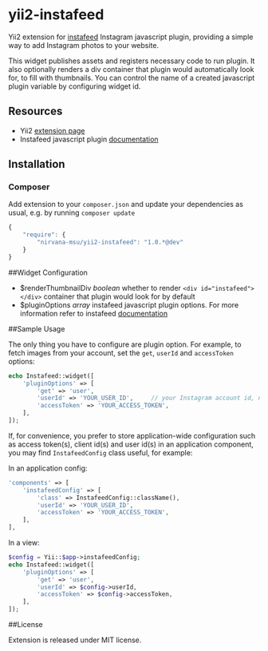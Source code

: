 yii2-instafeed
================

Yii2 extension for [instafeed](https://github.com/stevenschobert/instafeed.js) Instagram javascript plugin,
providing a simple way to add Instagram photos to your website.

This widget publishes assets and registers necessary code to run plugin. It also optionally
renders a div container that plugin would automatically look for, to fill with thumbnails.
You can control the name of a created javascript plugin variable by configuring widget id.

## Resources
 * Yii2 [extension page](http://www.yiiframework.com/extension/yii2-instafeed)
 * Instafeed javascript plugin [documentation](https://github.com/stevenschobert/instafeed.js)

## Installation

### Composer

Add extension to your `composer.json` and update your dependencies as usual, e.g. by running `composer update`
```js
{
    "require": {
        "nirvana-msu/yii2-instafeed": "1.0.*@dev"
    }
}
```

##Widget Configuration

 * $renderThumbnailDiv *boolean* whether to render `<div id="instafeed"></div>` container that plugin would look for by default
 * $pluginOptions *array* instafeed javascript plugin options. For more information refer to instafeed [documentation](https://github.com/stevenschobert/instafeed.js)
   
##Sample Usage

The only thing you have to configure are plugin option.
For example, to fetch images from your account, set the `get`, `userId` and `accessToken` options:

```php
echo Instafeed::widget([
    'pluginOptions' => [
        'get' => 'user',
        'userId' => 'YOUR_USER_ID',     // your Instagram account id, not username!
        'accessToken' => 'YOUR_ACCESS_TOKEN',
    ],
]);
```

If, for convenience, you prefer to store application-wide configuration such as access token(s), client id(s) and user id(s)
in an application component, you may find `InstafeedConfig` class useful, for example:

In an application config:
```php
'components' => [
    'instafeedConfig' => [
        'class' => InstafeedConfig::className(),
        'userId' => 'YOUR_USER_ID',
        'accessToken' => 'YOUR_ACCESS_TOKEN',
    ],
],
```

In a view:
```php
$config = Yii::$app->instafeedConfig;
echo Instafeed::widget([
    'pluginOptions' => [
        'get' => 'user',
        'userId' => $config->userId,
        'accessToken' => $config->accessToken,
    ],
]);
```

##License

Extension is released under MIT license.
